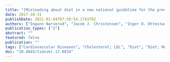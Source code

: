 ```yaml
---
title: "[Misleading about diet in a new national guideline for the prevention of cardiovascular disease]"
date: 2017-10-31
publishDate: 2021-01-04T07:50:54.174370Z
authors: ["Ingunn Narverud", "Jacob J. Christensen", "Inger O. Ottestad", "Stine M. Ulven", "Kirsten B. Holven"]
publication_types: ["2"]
abstract: ""
featured: false
publication: ""
tags: ["Cardiovascular Diseases", "Cholesterol; LDL", "Diet", "Diet; Mediterranean", "Fatty Acids", "Humans", "Norway", "Nutrition Policy", "Practice Guidelines as Topic"]
doi: "10.4045/tidsskr.17.0834"
---
```


